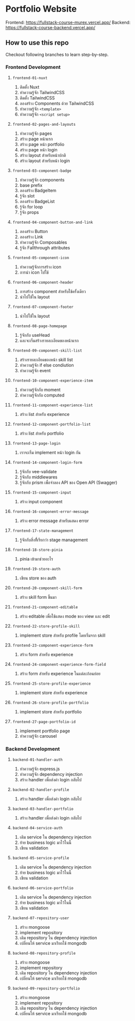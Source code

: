 # Portfolio Website

Frontend: https://fullstack-course-murex.vercel.app/
Backend: https://fullstack-course-backend.vercel.app/

## How to use this repo

Checkout following branches to learn step-by-step.

### Frontend Development

1. `frontend-01-nuxt`
   1. ติดตั้ง Nuxt
   2. ทำความรู้จัก TailwindCSS
   3. ติดตั้ง TailwindCSS 
   4. ลองสร้าง Components ด้วย TailwindCSS
   5. ทำความรู้จัก `<template>`
   6. ทำความรู้จัก `<script setup>`

2. `frontend-02-pages-and-layouts`
   1. ทำความรู้จัก pages
   2. สร้าง page หน้าแรก
   3. สร้าง page หน้า portfolio
   4. สร้าง page หน้า login
   5. สร้าง layout สำหรับหน้าปกติ
   6. สร้าง layout สำหรับหน้า login

3. `frontend-03-component-badge`
   1. ทำความรู้จัก components
   2. base prefix
   3. ลองสร้าง BadgeItem
   4. รู้จัก slot
   5. ลองสร้าง BadgeList
   6. รู้จัก for loop
   7. รู้จัก props

4. `frontend-04-component-button-and-link`
   1. ลองสร้าง Button
   2. ลองสร้าง Link
   3. ทำความรู้จัก Composables
   4. รู้จัก Fallthrough attributes

5. `frontend-05-component-icon`
   1. ทำความรู้จักการสร้าง icon
   2. การนำ icon ไปใช้

6. `frontend-06-component-header`
   1. การสร้าง component สำหรับใช้ครั้งเดียว
   2. นำไปใช้ใน layout

7. `frontend-07-component-footer`
   1. นำไปใช้ใน layout

8. `frontend-08-page-homepage`
   1. รู้จักกับ useHead
   2. และจะเริ่มสร้างรายละเอียดของหน้าแรก

9. `frontend-09-component-skill-list`
   1. สร้างรายละเอียดของหน้า skill list
   2. ทำความรู้จัก if else condiution
   3. ทำความรู้จัก event

10. `frontend-10-component-experience-item`
    1. ทำความรู้จักกับ moment
    2. ทำความรู้จักกับ computed

11. `frontend-11-component-experience-list`
    1. สร้าง list สำหรับ experience

12. `frontend-12-component-portfolio-list`
    1. สร้าง list สำหรับ portfolio

13. `frontend-13-page-login`
    1. เราจะเริ่ม implement หน้า login กัน

14. `frontend-14-component-login-form`
    1. รู้จักกับ vee-validate
    2. รู้จักกับ middlewares
    3. รู้จักกับ prism เพื่อจำลอง API ของ Open API (Swagger)

15. `frontend-15-component-input`
    1. สร้าง input component

16. `frontend-16-component-error-message`
    1. สร้าง error message สำหรับแสดง error

17. `frontend-17-state-management`
    1. รู้จักกับสิ่งที่้เรียกว่า stage management

18. `frontend-18-store-pinia`
    1. pinia เข้ามาช่วยอะไร

19. `frontend-19-store-auth`
    1. เขียน store ของ auth

20. `frontend-20-component-skill-form`
    1. สร้าง skill form ขึ้นมา

21. `frontend-21-component-editable`
    1. สร้าง editable เพื่อใช้แสดง mode ของ view และ edit

22. `frontend-22-store-profile-skill`
    1. implement store สำหรับ profile โดยเริ่มจาก skill

23. `frontend-23-component-experience-form`
    1. สร้าง form สำหรับ experience

24. `frontend-24-component-experience-form-field`
    1. สร้าง form สำหรับ experience ในแต่ละก้อนย่อย

25. `frontend-25-store-profile-experience`
    1. implement store สำหรับ experience

26. `frontend-26-store-profile-portfolio`
    1. implement store สำหรับ portfolio

27. `frontend-27-page-portfolio-id`
    1. implement portfolio page
    2. ทำความรู้จัก carousel

### Backend Development

1. `backend-01-handler-auth`
   1. ทำความรู้จัก express.js
   2. ทำความรู้จัก dependency injection
   3. สร้าง handler เพื่อส่งค่า login กลับไป
   
2. `backend-02-handler-profile`
   1. สร้าง handler เพื่อส่งค่า login กลับไป

3. `backend-03-handler-portfolio`
   1. สร้าง handler เพื่อส่งค่า login กลับไป

4. `backend-04-service-auth`
   1. เติม service ใน dependency injection
   2. ย้าย business logic มาไว้ในนี้
   3. เขียน validation

5. `backend-05-service-profile`
   1. เติม service ใน dependency injection
   2. ย้าย business logic มาไว้ในนี้
   3. เขียน validation

6. `backend-06-service-portfolio`
   1. เติม service ใน dependency injection
   2. ย้าย business logic มาไว้ในนี้
   3. เขียน validation

7. `backend-07-repository-user`
   1. สร้าง mongoose
   2. implement repository 
   3. เติม repository ใน dependency injection
   4. เปลี่ยนให้ service มาเรียกใช้ mongodb

8. `backend-08-repository-profile`
   1. สร้าง mongoose
   2. implement repository 
   3. เติม repository ใน dependency injection
   4. เปลี่ยนให้ service มาเรียกใช้ mongodb

9. `backend-09-repository-portfolio`
   1. สร้าง mongoose
   2. implement repository 
   3. เติม repository ใน dependency injection
   4. เปลี่ยนให้ service มาเรียกใช้ mongodb
